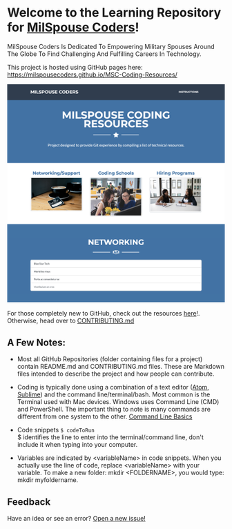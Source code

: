 # Welcome to the Learning Repository for [MilSpouse Coders](https://milspousecoders.org/)!
MilSpouse Coders Is Dedicated To Empowering Military Spouses Around The Globe To Find Challenging And Fulfilling Careers In Technology.

This project is hosted using GitHub pages here: https://milspousecoders.github.io/MSC-Coding-Resources/

[![Website Preview](dist/assets/img/Page_Screenshot.png)](https://milspousecoders.github.io/MSC-Coding-Resources/)


For those completely new to GitHub, check out the resources [here](https://milspousecoders.github.io/MSC-Coding-Resources/learn-git.html)!.  Otherwise, head over to [CONTRIBUTING.md](/CONTRIBUTING.md)


## A Few Notes:
- Most all GitHub Repositories (folder containing files for a project) contain README.md and CONTRIBUTING.md files. These are Markdown files intended to describe the project and how people can contribute.

- Coding is typically done using a combination of a text editor ([Atom](https://atom.io/), [Sublime](https://www.sublimetext.com/)) and the command line/terminal/bash. Most common is the Terminal used with Mac devices.  Windows uses Command Line (CMD) and PowerShell.  The important thing to note is many commands are different from one system to the other. [Command Line Basics](https://www.theodinproject.com/courses/web-development-101/lessons/command-line-basics-web-development-101)

- Code snippets  `$ codeToRun` <br>
$ identifies the line to enter into the terminal/command line, don't include it when typing into your computer.

- Variables are indicated by \<variableName> in code snippets. When you actually use the line of code, replace \<variableName> with your variable.
To make a new folder: mkdir \<FOLDERNAME>, you would type: mkdir myfoldername.


## Feedback

Have an idea or see an error? [Open a new issue!](https://github.com/MilSpouseCoders/MSC-Coding-Resources/issues)
